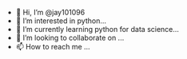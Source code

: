 - 👋 Hi, I’m @jay101096
- 👀 I’m interested in python...
- 🌱 I’m currently learning python for data science...
- 💞️ I’m looking to collaborate on ...
- 📫 How to reach me ...

<!---
jay101096/jay101096 is a ✨ special ✨ repository because its `README.md` (this file) appears on your GitHub profile.
You can click the Preview link to take a look at your changes.
--->
